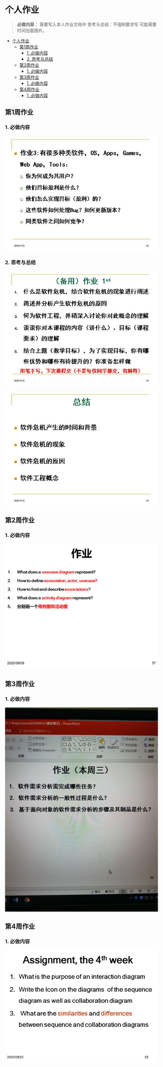 # 个人作业

> **必做内容：** 需要写入本人作业文档中
> 思考与总结：不强制要求写
> 可能需要时间加载图片。

- [个人作业](#个人作业)
  - [第1周作业](#第1周作业)
    - [1. 必做内容](#1-必做内容)
    - [2. 思考与总结](#2-思考与总结)
  - [第2周作业](#第2周作业)
    - [1. 必做内容](#1-必做内容-1)
  - [第3周作业](#第3周作业)
    - [1. 必做内容](#1-必做内容-2)
  - [第4周作业](#第4周作业)
    - [1. 必做内容](#1-必做内容-3)

## 第1周作业

### 1. 必做内容

![](./hw_personal_images/hw_1_compulsory.jpg)

### 2. 思考与总结

![](./hw_personal_images/hw_1_elective_1.jpg)

![](./hw_personal_images/hw_1_elective_2.jpg)


## 第2周作业

### 1. 必做内容

![](./hw_personal_images/hw_2_compulsory.jpg)


## 第3周作业

### 1. 必做内容

![](./hw_personal_images/hw_3_compulsory.jpg)

## 第4周作业

### 1. 必做内容

![](./hw_personal_images/hw_4_compulsory.jpg)
